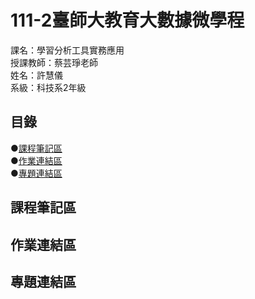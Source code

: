 # 111-2臺師大教育大數據微學程
課名：學習分析工具實務應用 <br/>
授課教師：蔡芸琤老師 <br/>
姓名：許慧儀 <br/>
系級：科技系2年級

## 目錄
●[課程筆記區](https://github.com/Memory-HuiYi/LAT#%E8%AA%B2%E7%A8%8B%E7%AD%86%E8%A8%98%E5%8D%80)  
●[作業連結區](https://github.com/Memory-HuiYi/LAT#%E4%BD%9C%E6%A5%AD%E9%80%A3%E7%B5%90%E5%8D%80)  
●[專題連結區](https://github.com/Memory-HuiYi/LAT#%E5%B0%88%E9%A1%8C%E9%80%A3%E7%B5%90%E5%8D%80)  

## 課程筆記區
## 作業連結區
## 專題連結區

